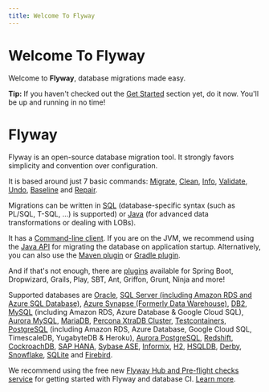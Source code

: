 ```yaml
---
title: Welcome To Flyway
---
```

# Welcome To Flyway

<p>Welcome to <strong>Flyway</strong>, database migrations made easy.</p>

<div class="well well-small">
    <strong>Tip:</strong>
    If you haven't checked out the <a href="Getting%20Started">Get Started</a> section yet, do it now. You'll be up
    and running in no time!
</div>

<h1 class="text--center">
    <span class="icon--flyway color--red icon--6x display--block spaced-v"></span>
    <span class="text--redgate text--bigger">Flyway</span>
</h1>

<p>Flyway is an open-source database migration tool. It strongly favors simplicity and convention over
    configuration.</p>

<p>It is based around just 7 basic commands:
    <a href="Commands/migrate">Migrate</a>,
    <a href="Commands/clean">Clean</a>,
    <a href="Commands/info">Info</a>,
    <a href="Commands/validate">Validate</a>,
    <a href="Commands/undo">Undo</a>,
    <a href="Commands/baseline">Baseline</a> and
    <a href="Commands/repair">Repair</a>.
</p>

<p>Migrations can be written in <a href="Concepts/migrations#sql-based-migrations">SQL</a>
    (database-specific syntax (such as PL/SQL, T-SQL, ...) is supported)
    or <a href="Concepts/migrations#java-based-migrations">Java</a>
    (for advanced data transformations or dealing with LOBs).</p>

<p>It has a <a href="Usage/Command Line">Command-line client</a>.
    If you are on the JVM, we recommend using the <a href="Uusage/api">Java API</a>
    for migrating the database on application startup.
    Alternatively, you can also use the <a href="Usage/Maven Goal">Maven plugin</a>
    or <a href="Usage/Gradle Task">Gradle plugin</a>.</p>

<p>And if that's not enough, there are <a href="Usage/Community%20Plugins%20and%20Integrations">plugins</a>
    available for Spring Boot, Dropwizard, Grails, Play, SBT, Ant, Griffon, Grunt, Ninja and more!</p>

<p>Supported databases are
    <a href="Supported Databases/oracle">Oracle</a>,
    <a href="Supported Databases/SQL Server">SQL Server (including Amazon RDS and Azure SQL Database)</a>,
    <a href="Supported Databases/Azure Synapse">Azure Synapse (Formerly Data Warehouse)</a>,
    <a href="Supported Databases/db2">DB2</a>,
    <a href="Supported Databases/mysql">MySQL</a> (including Amazon RDS, Azure Database &amp; Google Cloud SQL),
    <a href="Supported Databases/aurora-mysql">Aurora MySQL</a>,
    <a href="Supported Databases/mariadb">MariaDB</a>,
    <a href="Supported Databases/Percona XtraDB Cluster">Percona XtraDB Cluster</a>,
    <a href="Supported Databases/testcontainers">Testcontainers</a>,
    <a href="Supported Databases/postgresql">PostgreSQL</a> (including Amazon RDS, Azure Database, Google Cloud SQL, TimescaleDB, YugabyteDB &amp; Heroku),
    <a href="Supported Databases/aurora-postgresql">Aurora PostgreSQL</a>,
    <a href="Supported Databases/redshift">Redshift</a>,
    <a href="Supported Databases/cockroachdb">CockroachDB</a>,
    <a href="Supported Databases/SAP HANA (Including SAP HANA Cloud)">SAP HANA</a>,
    <a href="Supported Databases/sybasease">Sybase ASE</a>,
    <a href="Supported Databases/informix">Informix</a>,
    <a href="Supported Databases/h2">H2</a>,
    <a href="Supported Databases/hsqldb">HSQLDB</a>,
    <a href="Supported Databases/derby">Derby</a>,
    <a href="Supported Databases/snowflake">Snowflake</a>,
    <a href="Supported Databases/sqlite">SQLite</a> and
    <a href="Supported Databases/firebird">Firebird</a>.</p>

<p>We recommend using the free new <a href="https://flywaydb.org/hub">Flyway Hub and Pre-flight checks service</a> for getting started with Flyway and database CI. <a href="https://flywaydb.org/hub">Learn more</a>.</p>
